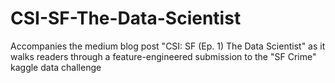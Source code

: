 # CSI-SF-The-Data-Scientist
Accompanies the medium blog post "CSI: SF (Ep. 1) The Data Scientist" as it walks readers through a feature-engineered submission to the "SF Crime" kaggle data challenge
